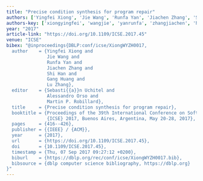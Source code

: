 ```yaml
---
title: "Precise condition synthesis for program repair"
authors: ['Yingfei Xiong', 'Jie Wang', 'Runfa Yan', 'Jiachen Zhang', 'Shi Han', 'Gang Huang 0001', 'Lu Zhang 0023']
authors-key: ['xiongyingfei', 'wangjie', 'yanrunfa', 'zhangjiachen', 'hanshi', 'huanggang', 'zhanglu']
year: "2017"
article-link: "https://doi.org/10.1109/ICSE.2017.45"
venue: "ICSE"
bibex: "@inproceedings{DBLP:conf/icse/XiongWYZH0017,
  author    = {Yingfei Xiong and
               Jie Wang and
               Runfa Yan and
               Jiachen Zhang and
               Shi Han and
               Gang Huang and
               Lu Zhang},
  editor    = {Sebasti{{a}}n Uchitel and
               Alessandro Orso and
               Martin P. Robillard},
  title     = {Precise condition synthesis for program repair},
  booktitle = {Proceedings of the 39th International Conference on Software Engineering,
               {ICSE} 2017, Buenos Aires, Argentina, May 20-28, 2017},
  pages     = {416--426},
  publisher = {{IEEE} / {ACM}},
  year      = {2017},
  url       = {https://doi.org/10.1109/ICSE.2017.45},
  doi       = {10.1109/ICSE.2017.45},
  timestamp = {Thu, 07 Sep 2017 09:27:12 +0200},
  biburl    = {https://dblp.org/rec/conf/icse/XiongWYZH0017.bib},
  bibsource = {dblp computer science bibliography, https://dblp.org}
}"
---
```

